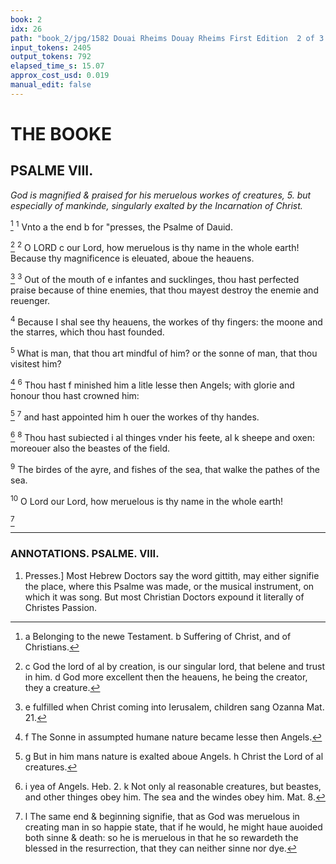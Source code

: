 ```yaml
---
book: 2
idx: 26
path: "book_2/jpg/1582 Douai Rheims Douay Rheims First Edition  2 of 3 1610 Old Testament.pdf-26.jpg"
input_tokens: 2405
output_tokens: 792
elapsed_time_s: 15.07
approx_cost_usd: 0.019
manual_edit: false
---
```

# THE BOOKE

## PSALME VIII.

*God is magnified & praised for his meruelous workes of creatures, 5. but especially of mankinde, singularly exalted by the Incarnation of Christ.*

[^1] <sup>1</sup> Vnto a the end b for "presses, the Psalme of Dauid.

[^2] <sup>2</sup> O LORD c our Lord, how meruelous is thy name in the whole earth! Because thy magnificence is eleuated, aboue the heauens.

[^3] <sup>3</sup> Out of the mouth of e infantes and sucklinges, thou hast perfected praise because of thine enemies, that thou mayest destroy the enemie and reuenger.

<sup>4</sup> Because I shal see thy heauens, the workes of thy fingers: the moone and the starres, which thou hast founded.

<sup>5</sup> What is man, that thou art mindful of him? or the sonne of man, that thou visitest him?

[^4] <sup>6</sup> Thou hast f minished him a litle lesse then Angels; with glorie and honour thou hast crowned him:

[^5] <sup>7</sup> and hast appointed him h ouer the workes of thy handes.

[^6] <sup>8</sup> Thou hast subiected i al thinges vnder his feete, al k sheepe and oxen: moreouer also the beastes of the field.

<sup>9</sup> The birdes of the ayre, and fishes of the sea, that walke the pathes of the sea.

<sup>10</sup> O Lord our Lord, how meruelous is thy name in the whole earth!

[^7]

---

### ANNOTATIONS. PSALME. VIII.

1. Presses.] Most Hebrew Doctors say the word gittith, may either signifie the place, where this Psalme was made, or the musical instrument, on which it was song. But most Christian Doctors expound it literally of Christes Passion.

[^1]: a Belonging to the newe Testament. b Suffering of Christ, and of Christians.

[^2]: c God the lord of al by creation, is our singular lord, that belene and trust in him. d God more excellent then the heauens, he being the creator, they a creature.

[^3]: e fulfilled when Christ coming into Ierusalem, children sang Ozanna Mat. 21.

[^4]: f The Sonne in assumpted humane nature became lesse then Angels.

[^5]: g But in him mans nature is exalted aboue Angels. h Christ the Lord of al creatures.

[^6]: i yea of Angels. Heb. 2. k Not only al reasonable creatures, but beastes, and other thinges obey him. The sea and the windes obey him. Mat. 8.

[^7]: l The same end & beginning signifie, that as God was meruelous in creating man in so happie state, that if he would, he might haue auoided both sinne & death: so he is meruelous in that he so rewardeth the blessed in the resurrection, that they can neither sinne nor dye.